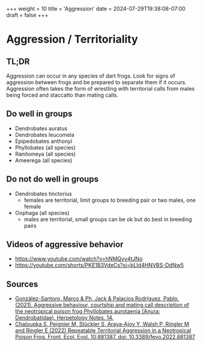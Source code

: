 +++
weight = 10
title = 'Aggression'
date = 2024-07-29T19:38:08-07:00
draft = false
+++
# Aggression / Territoriality

## TL;DR
Aggression can occur in any species of dart frogs. Look for signs of aggression between frogs and be prepared to separate them if it occurs. Aggression often takes the form of wrestling with territorial calls from males being forced and staccatto than mating calls.

## Do well in groups

* Dendrobates auratus
* Dendrobates leucomela
* Epipedobates anthonyi
* Phyllobates (all species)
* Ranitomeya (all species)
* Ameerega (all species)

## Do not do well in groups
* Dendrobates tinctorius
  * females are territorial, limit groups to breeding pair or two males, one female
* Oophaga (all species)
  * males are territorial, small groups can be ok but do best in breeding pairs

## Videos of aggressive behavior 
* https://www.youtube.com/watch?v=hNMQyy4tJNo
* https://youtube.com/shorts/PKE1B3VdeCs?si=bLId4HNVBS-DdNw5

## Sources
* [González-Santoro, Marco & Ph, Jack & Palacios Rodríguez, Pablo. (2021). Aggressive behaviour, courtship and mating call description of the neotropical poison frog Phyllobates aurotaenia (Anura: Dendrobatidae). Herpetology Notes. 14. ](/publications/Aggressive_behaviour_courtship_and_mating_2021.pdf)
* [Chaloupka S, Peignier M, Stückler S, Araya-Ajoy Y, Walsh P, Ringler M and Ringler E (2022) Repeatable Territorial Aggression in a Neotropical Poison Frog. Front. Ecol. Evol. 10:881387. doi: 10.3389/fevo.2022.881387](/publications/Aggression_in_a_Neotropical_Poison_Frog_2022.pdf)